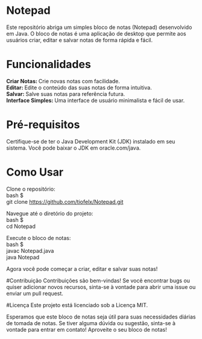 # Notepad

Este repositório abriga um simples bloco de notas (Notepad) desenvolvido em Java. O bloco de notas é uma aplicação de desktop que permite aos usuários criar, editar e salvar notas de forma rápida e fácil.

# Funcionalidades
<strong>Criar Notas: </strong> Crie novas notas com facilidade. <br>
<strong>Editar: </strong> Edite o conteúdo das suas notas de forma intuitiva. <br>
<strong>Salvar: </strong> Salve suas notas para referência futura. <br>
<strong>Interface Simples: </strong> Uma interface de usuário minimalista e fácil de usar. <br>

# Pré-requisitos
Certifique-se de ter o Java Development Kit (JDK) instalado em seu sistema. Você pode baixar o JDK em oracle.com/java.

# Como Usar
Clone o repositório: <br>
bash $ <br>
git clone https://github.com/tiofelx/Notepad.git

Navegue até o diretório do projeto: <br>
bash $ <br>
cd Notepad

Execute o bloco de notas: <br>
bash $ <br>
javac Notepad.java <br>
java Notepad

Agora você pode começar a criar, editar e salvar suas notas!

#Contribuição
Contribuições são bem-vindas! Se você encontrar bugs ou quiser adicionar novos recursos, sinta-se à vontade para abrir uma issue ou enviar um pull request.

#Licença
Este projeto está licenciado sob a Licença MIT.

Esperamos que este bloco de notas seja útil para suas necessidades diárias de tomada de notas. Se tiver alguma dúvida ou sugestão, sinta-se à vontade para entrar em contato!
Aproveite o seu bloco de notas!
